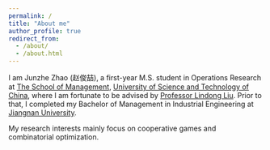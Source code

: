 ```yaml
---
permalink: /
title: "About me"
author_profile: true
redirect_from: 
  - /about/
  - /about.html
---
```


I am Junzhe Zhao (赵俊喆), a first-year M.S. student in Operations Research at [The School of Management](https://en.business.ustc.edu.cn/main.htm), [University of Science and Technology of China](https://en.ustc.edu.cn/), where I am fortunate to be advised by [Professor Lindong Liu](https://sites.google.com/view/ldliu/home). Prior to that, I completed my Bachelor of Management in 
Industrial Engineering at [Jiangnan University](https://english.jiangnan.edu.cn/).

My research interests mainly focus on cooperative games and combinatorial optimization.
